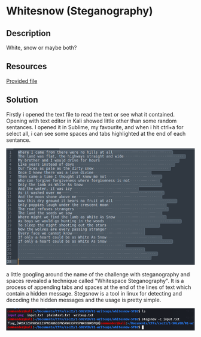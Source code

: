 # Whitesnow (Steganography) 

## Description
White, snow or maybe both?

## Resources

[Provided file](https://github.com/FidgetCube/CTF_writeups/blob/main/2021-CyberSkillsChallenge/whitesnow(steganpgraphy)/input.txt)

## Solution

Firstly i opened the text file to read the text or see what it contained. Opening with text editor in Kali showed little other than some random sentances. I opened it in Sublime, my favourite, and when i hit ctrl+a for select all, i can see some spaces and tabs highlighted at the end of each sentance. 
<p align="center"><img src="_images/input.png"></p>

a little googling around the name of the challenge with steganography and spaces revealed a technique called "Whitespace Steganography". It is a process of appending tabs and spaces at the end of the lines of text which contain a hidden message. Stegsnow is a tool in linux for detecting and decoding the hidden messages and the usage is pretty simple.
<p align="center"><img src="_images/flag.png"></p>


